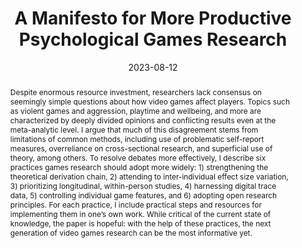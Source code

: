 ---
title: "A Manifesto for More Productive Psychological Games Research"
date: 2023-08-12
publishDate: 2023-08-12
authors: ["Nick Ballou"]
author_notes: 
- "That's me!"
publication_types: ["2"]
abstract: "Despite enormous resource investment, researchers lack consensus on seemingly simple questions about how video games affect players. Topics such as violent games and aggression, playtime and wellbeing, and more are characterized by deeply divided opinions and conflicting results even at the meta-analytic level. I argue that much of this disagreement stems from limitations of common methods, including use of problematic self-report measures, overreliance on cross-sectional research, and superficial use of theory, among others. To resolve debates more effectively, I describe six practices games research should adopt more widely: 1) strengthening the theoretical derivation chain, 2) attending to inter-individual effect size variation, 3) prioritizing longitudinal, within-person studies, 4) harnessing digital trace data, 5) controlling individual game features, and 6) adopting open research principles. For each practice, I include practical steps and resources for implementing them in one’s own work. While critical of the current state of knowledge, the paper is hopeful: with the help of these practices, the next generation of video games research can be the most informative yet."
featured: true
publication: "*Games: Research and Practice*"
links:
  - icon_pack: ai
    icon: open-access
    name: Open Access
    url: 'https://doi.org/10.31234/osf.io/fp89z'
  - icon_pack: ai
    icon: closed-access
    name: Publisher Version
    url: 'https://doi.org/10.1098/rsos.201385'
---